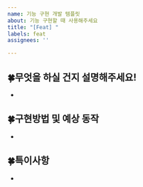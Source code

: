 ```yaml
---
name: 기능 구현 개발 템플릿
about: 기능 구현할 때 사용해주세요
title: "[Feat] "
labels: feat
assignees: ''

---
```


## 🍀무엇을 하실 건지 설명해주세요!
- 



## 🍀구현방법 및 예상 동작
-


## 🍀특이사항
-
